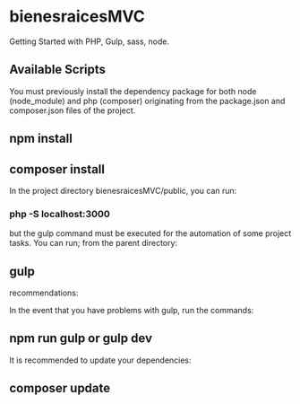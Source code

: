 # bienesraicesMVC

Getting Started with PHP, Gulp, sass, node.

## Available Scripts

You must previously install the dependency package for both node (node_module) and php (composer) originating from the package.json and composer.json files of the project.

## npm install

## composer install

In the project directory bienesraicesMVC/public, you can run:

### php -S localhost:3000

but the gulp command must be executed for the automation of some project tasks.
You can run; from the parent directory:

## gulp

recommendations:

In the event that you have problems with gulp, run the commands:

## npm run gulp or gulp dev

It is recommended to update your dependencies:

## composer update
